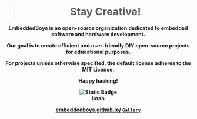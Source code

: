 <div align="center" style="font-weight:bold;">
</br>
  
> # Stay Creative!
<div align="center">

EmbeddedBoys is an open-source organization dedicated to embedded software and hardware development.

Our goal is to create efficient and user-friendly DIY open-source projects for educational purposes.

For projects unless otherwise specified, the default license adheres to the MIT License.

Happy hacking!

<img alt="Static Badge" src="https://img.shields.io/badge/🍺-Cheers,-blue"></br>
iotah

[embeddedboys.github.io/](https://embeddedboys.github.io/)
[`Gallery`](https://embeddedboys.github.io/Gallery/) </br>

</div>

</div>
<!--

**Here are some ideas to get you started:**

🙋‍♀️ A short introduction - what is your organization all about?
🌈 Contribution guidelines - how can the community get involved?
👩‍💻 Useful resources - where can the community find your docs? Is there anything else the community should know?
🍿 Fun facts - what does your team eat for breakfast?
🧙 Remember, you can do mighty things with the power of [Markdown](https://docs.github.com/github/writing-on-github/getting-started-with-writing-and-formatting-on-github/basic-writing-and-formatting-syntax)
-->
